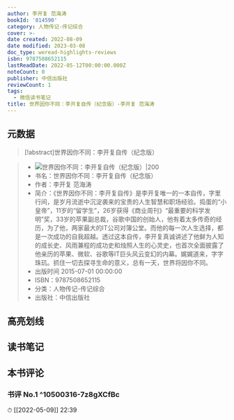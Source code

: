 ```yaml
---
author: 李开复 范海涛
bookId: '814590'
category: 人物传记-传记综合
cover: >-
date created: 2022-08-09
date modified: 2023-03-08
doc_type: weread-highlights-reviews
isbn: 9787508652115
lastReadDate: 2022-05-12T00:00:00.000Z
noteCount: 0
publisher: 中信出版社
reviewCount: 1
tags:
  - 微信读书笔记
title: 世界因你不同：李开复自传（纪念版）-李开复 范海涛
---
```


## 元数据

>[!abstract]世界因你不同：李开复自传（纪念版）

> - ![世界因你不同：李开复自传（纪念版）|200](https://wfqqreader-1252317822.image.myqcloud.com/cover/590/814590/t7_814590.jpg)
> - 书名：世界因你不同：李开复自传（纪念版）
> - 作者：李开复 范海涛
> - 简介：《世界因你不同：李开复自传》是李开复唯一的一本自传，字里行间，是岁月流逝中沉淀袭来的宝贵的人生智慧和职场经验。捣蛋的“小皇帝”，11岁的“留学生”，26岁获得《商业周刊》“最重要的科学发明”奖，33岁的苹果副总裁，谷歌中国的创始人，他有着太多传奇的经历，为了他，两家最大的IT公司对簿公堂。而他的每一次人生选择，都是一次成功的自我超越。透过这本自传，李开复真诚讲述了他鲜为人知的成长史、风雨兼程的成功史和烛照人生的心灵史，也首次全面披露了他亲历的苹果、微软、谷歌等IT巨头风云变幻的内幕。娓娓道来，字字珠玑。抓住一切去探寻生命的意义，总有一天，世界将因你不同。
> - 出版时间 2015-07-01 00:00:00
> - ISBN：9787508652115
> - 分类：人物传记-传记综合
> - 出版社：中信出版社

## 高亮划线

## 读书笔记

## 本书评论

### 书评 No.1 ^10500316-7z8gXCfBc

⏱ [[2022-05-09]] 22:39
